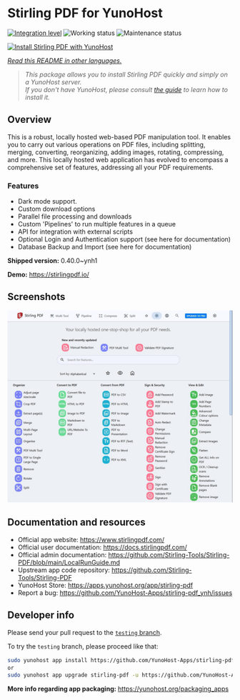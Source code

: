 <!--
N.B.: This README was automatically generated by <https://github.com/YunoHost/apps/tree/master/tools/readme_generator>
It shall NOT be edited by hand.
-->

# Stirling PDF for YunoHost

[![Integration level](https://apps.yunohost.org/badge/integration/stirling-pdf)](https://ci-apps.yunohost.org/ci/apps/stirling-pdf/)
![Working status](https://apps.yunohost.org/badge/state/stirling-pdf)
![Maintenance status](https://apps.yunohost.org/badge/maintained/stirling-pdf)

[![Install Stirling PDF with YunoHost](https://install-app.yunohost.org/install-with-yunohost.svg)](https://install-app.yunohost.org/?app=stirling-pdf)

*[Read this README in other languages.](./ALL_README.md)*

> *This package allows you to install Stirling PDF quickly and simply on a YunoHost server.*  
> *If you don't have YunoHost, please consult [the guide](https://yunohost.org/install) to learn how to install it.*

## Overview

This is a robust, locally hosted web-based PDF manipulation tool. It enables you to carry out various operations on PDF files, including splitting, merging, converting, reorganizing, adding images, rotating, compressing, and more. This locally hosted web application has evolved to encompass a comprehensive set of features, addressing all your PDF requirements.

### Features

- Dark mode support.
- Custom download options
- Parallel file processing and downloads
- Custom 'Pipelines' to run multiple features in a queue
- API for integration with external scripts
- Optional Login and Authentication support (see here for documentation)
- Database Backup and Import (see here for documentation)


**Shipped version:** 0.40.0~ynh1

**Demo:** <https://stirlingpdf.io/>

## Screenshots

![Screenshot of Stirling PDF](./doc/screenshots/screenshot.jpg)

## Documentation and resources

- Official app website: <https://www.stirlingpdf.com/>
- Official user documentation: <https://docs.stirlingpdf.com/>
- Official admin documentation: <https://github.com/Stirling-Tools/Stirling-PDF/blob/main/LocalRunGuide.md>
- Upstream app code repository: <https://github.com/Stirling-Tools/Stirling-PDF>
- YunoHost Store: <https://apps.yunohost.org/app/stirling-pdf>
- Report a bug: <https://github.com/YunoHost-Apps/stirling-pdf_ynh/issues>

## Developer info

Please send your pull request to the [`testing` branch](https://github.com/YunoHost-Apps/stirling-pdf_ynh/tree/testing).

To try the `testing` branch, please proceed like that:

```bash
sudo yunohost app install https://github.com/YunoHost-Apps/stirling-pdf_ynh/tree/testing --debug
or
sudo yunohost app upgrade stirling-pdf -u https://github.com/YunoHost-Apps/stirling-pdf_ynh/tree/testing --debug
```

**More info regarding app packaging:** <https://yunohost.org/packaging_apps>
